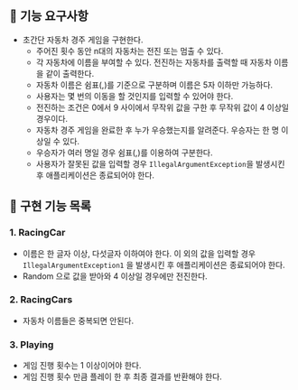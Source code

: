 ## 🚀 기능 요구사항

- 초간단 자동차 경주 게임을 구현한다.
  - 주어진 횟수 동안 n대의 자동차는 전진 또는 멈출 수 있다.
  - 각 자동차에 이름을 부여할 수 있다. 전진하는 자동차를 출력할 때 자동차 이름을 같이 출력한다.
  - 자동차 이름은 쉼표(,)를 기준으로 구분하며 이름은 5자 이하만 가능하다.
  - 사용자는 몇 번의 이동을 할 것인지를 입력할 수 있어야 한다.
  - 전진하는 조건은 0에서 9 사이에서 무작위 값을 구한 후 무작위 값이 4 이상일 경우이다.
  - 자동차 경주 게임을 완료한 후 누가 우승했는지를 알려준다. 우승자는 한 명 이상일 수 있다.
  - 우승자가 여러 명일 경우 쉼표(,)를 이용하여 구분한다.
  - 사용자가 잘못된 값을 입력할 경우 `IllegalArgumentException`을 발생시킨 후 애플리케이션은 종료되어야 한다.



## 🚀 구현 기능 목록 

### 1. RacingCar

- 이름은 한 글자 이상, 다섯글자 이하여야 한다. 이 외의 값을 입력할 경우 `IllegalArgumentException1` 을 발생시킨 후 애플리케이션은 종료되어야 한다. 
- Random 으로 값을 받아와 4 이상일 경우에만 전진한다. 



### 2. RacingCars

- 자동차 이름들은 중복되면 안된다. 



### 3. Playing

- 게임 진행 횟수는 1 이상이어야 한다. 
- 게임 진행 횟수 만큼 플레이 한 후 최종 결과를 반환해야 한다. 

